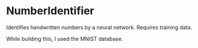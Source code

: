 # NumberIdentifier

Identifies handwritten numbers by a neural network.
Requires training data.

While building this, I used the MNIST database.
